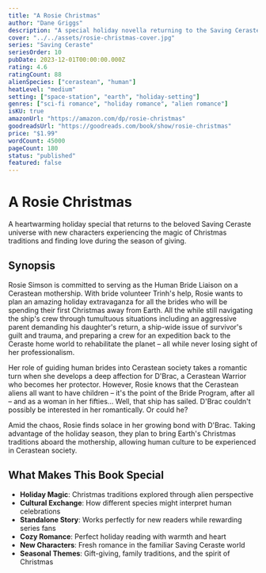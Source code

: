 ```yaml
---
title: "A Rosie Christmas"
author: "Dane Griggs"
description: "A special holiday novella returning to the Saving Ceraste universe with Christmas magic, new romance, and all the warmth of the season—alien style. When traditions meet advanced technology, love finds a way."
cover: "../../assets/rosie-christmas-cover.jpg"
series: "Saving Ceraste"
seriesOrder: 10
pubDate: 2023-12-01T00:00:00.000Z
rating: 4.6
ratingCount: 88
alienSpecies: ["cerastean", "human"]
heatLevel: "medium"
setting: ["space-station", "earth", "holiday-setting"]
genres: ["sci-fi romance", "holiday romance", "alien romance"]
isKU: true
amazonUrl: "https://amazon.com/dp/rosie-christmas"
goodreadsUrl: "https://goodreads.com/book/show/rosie-christmas"
price: "$1.99"
wordCount: 45000
pageCount: 180
status: "published"
featured: false
---
```


# A Rosie Christmas

A heartwarming holiday special that returns to the beloved Saving Ceraste universe with new characters experiencing the magic of Christmas traditions and finding love during the season of giving.

## Synopsis

Rosie Simson is committed to serving as the Human Bride Liaison on a Cerastean mothership. With bride volunteer Trinh's help, Rosie wants to plan an amazing holiday extravaganza for all the brides who will be spending their first Christmas away from Earth. All the while still navigating the ship's crew through tumultuous situations including an aggressive parent demanding his daughter's return, a ship-wide issue of survivor's guilt and trauma, and preparing a crew for an expedition back to the Ceraste home world to rehabilitate the planet – all while never losing sight of her professionalism.

Her role of guiding human brides into Cerastean society takes a romantic turn when she develops a deep affection for D'Brac, a Cerastean Warrior who becomes her protector. However, Rosie knows that the Cerastean aliens all want to have children – it's the point of the Bride Program, after all – and as a woman in her fifties… Well, that ship has sailed. D'Brac couldn't possibly be interested in her romantically. Or could he?

Amid the chaos, Rosie finds solace in her growing bond with D'Brac. Taking advantage of the holiday season, they plan to bring Earth's Christmas traditions aboard the mothership, allowing human culture to be experienced in Cerastean society.

## What Makes This Book Special

- **Holiday Magic**: Christmas traditions explored through alien perspective
- **Cultural Exchange**: How different species might interpret human celebrations
- **Standalone Story**: Works perfectly for new readers while rewarding series fans
- **Cozy Romance**: Perfect holiday reading with warmth and heart
- **New Characters**: Fresh romance in the familiar Saving Ceraste world
- **Seasonal Themes**: Gift-giving, family traditions, and the spirit of Christmas